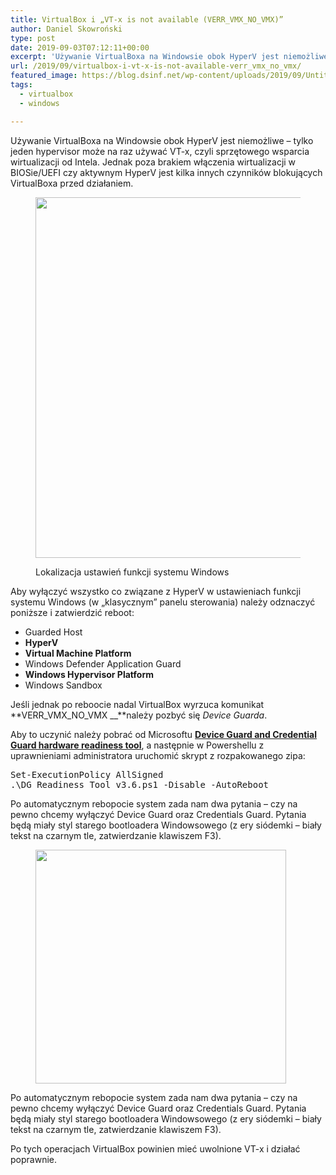 ```yaml
---
title: VirtualBox i „VT-x is not available (VERR_VMX_NO_VMX)”
author: Daniel Skowroński
type: post
date: 2019-09-03T07:12:11+00:00
excerpt: 'Używanie VirtualBoxa na Windowsie obok HyperV jest niemożliwe - tylko jeden hypervisor może na raz używać VT-x, czyli sprzętowego wsparcia wirtualizacji od Intela. Jednak poza brakiem włączenia wirtualizacji w BIOSie/UEFI czy aktywnym HyperV jest kilka innych czynników blokujących VirtualBoxa przed działaniem.'
url: /2019/09/virtualbox-i-vt-x-is-not-available-verr_vmx_no_vmx/
featured_image: https://blog.dsinf.net/wp-content/uploads/2019/09/Untitled.png
tags:
  - virtualbox
  - windows

---
```

Używanie VirtualBoxa na Windowsie obok HyperV jest niemożliwe &#8211; tylko jeden hypervisor może na raz używać VT-x, czyli sprzętowego wsparcia wirtualizacji od Intela. Jednak poza brakiem włączenia wirtualizacji w BIOSie/UEFI czy aktywnym HyperV jest kilka innych czynników blokujących VirtualBoxa przed działaniem.<figure class="wp-block-image size-large">

<img decoding="async" loading="lazy" width="1024" height="577" src="https://blog.dsinf.net/wp-content/uploads/2019/09/image-1-1024x577.png" alt="" class="wp-image-1576" srcset="https://blog.dsinf.net/wp-content/uploads/2019/09/image-1-1024x577.png 1024w, https://blog.dsinf.net/wp-content/uploads/2019/09/image-1-300x169.png 300w, https://blog.dsinf.net/wp-content/uploads/2019/09/image-1-768x433.png 768w, https://blog.dsinf.net/wp-content/uploads/2019/09/image-1.png 1124w" sizes="(max-width: 1024px) 100vw, 1024px" /> <figcaption>Lokalizacja ustawień funkcji systemu Windows</figcaption></figure> 

Aby wyłączyć wszystko co związane z HyperV w ustawieniach funkcji systemu Windows (w &#8222;klasycznym&#8221; panelu sterowania) należy odznaczyć poniższe i zatwierdzić reboot:

  * Guarded Host
  * **HyperV**
  * **Virtual Machine Platform**
  * Windows Defender Application Guard
  * **Windows Hypervisor Platform**
  * Windows Sandbox

Jeśli jednak po reboocie nadal VirtualBox wyrzuca komunikat **VERR\_VMX\_NO_VMX __**należy pozbyć się _Device Guarda_.

Aby to uczynić należy pobrać od Microsoftu [**Device Guard and Credential Guard hardware readiness tool**][1], a następnie w Powershellu z uprawnieniami administratora uruchomić skrypt z rozpakowanego zipa:

<pre class="EnlighterJSRAW" data-enlighter-language="generic" data-enlighter-theme="" data-enlighter-highlight="" data-enlighter-linenumbers="" data-enlighter-lineoffset="" data-enlighter-title="" data-enlighter-group="">Set-ExecutionPolicy AllSigned
.\DG_Readiness_Tool_v3.6.ps1 -Disable -AutoReboot</pre>

Po automatycznym rebopocie system zada nam dwa pytania &#8211; czy na pewno chcemy wyłączyć Device Guard oraz Credentials Guard. Pytania będą miały styl starego bootloadera Windowsowego (z ery siódemki &#8211; biały tekst na czarnym tle, zatwierdzanie klawiszem F3). <figure class="wp-block-image size-large">

<img decoding="async" loading="lazy" width="401" height="374" src="https://blog.dsinf.net/wp-content/uploads/2019/09/image-2.png" alt="" class="wp-image-1579" srcset="https://blog.dsinf.net/wp-content/uploads/2019/09/image-2.png 401w, https://blog.dsinf.net/wp-content/uploads/2019/09/image-2-300x280.png 300w" sizes="(max-width: 401px) 100vw, 401px" /> </figure> 

Po automatycznym rebopocie system zada nam dwa pytania &#8211; czy na pewno chcemy wyłączyć Device Guard oraz Credentials Guard. Pytania będą miały styl starego bootloadera Windowsowego (z ery siódemki &#8211; biały tekst na czarnym tle, zatwierdzanie klawiszem F3). 

Po tych operacjach VirtualBox powinien mieć uwolnione VT-x i działać poprawnie.

 [1]: https://www.microsoft.com/en-us/download/details.aspx?id=53337